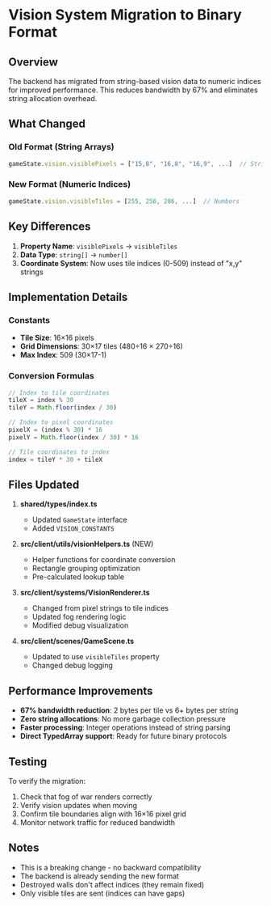 # Vision System Migration to Binary Format

## Overview

The backend has migrated from string-based vision data to numeric indices for improved performance. This reduces bandwidth by 67% and eliminates string allocation overhead.

## What Changed

### Old Format (String Arrays)
```javascript
gameState.vision.visiblePixels = ["15,8", "16,8", "16,9", ...]  // Strings
```

### New Format (Numeric Indices)
```javascript
gameState.vision.visibleTiles = [255, 256, 286, ...]  // Numbers
```

## Key Differences

1. **Property Name**: `visiblePixels` → `visibleTiles`
2. **Data Type**: `string[]` → `number[]`
3. **Coordinate System**: Now uses tile indices (0-509) instead of "x,y" strings

## Implementation Details

### Constants
- **Tile Size**: 16×16 pixels
- **Grid Dimensions**: 30×17 tiles (480÷16 × 270÷16)
- **Max Index**: 509 (30×17-1)

### Conversion Formulas
```typescript
// Index to tile coordinates
tileX = index % 30
tileY = Math.floor(index / 30)

// Index to pixel coordinates
pixelX = (index % 30) * 16
pixelY = Math.floor(index / 30) * 16

// Tile coordinates to index
index = tileY * 30 + tileX
```

## Files Updated

1. **shared/types/index.ts**
   - Updated `GameState` interface
   - Added `VISION_CONSTANTS`

2. **src/client/utils/visionHelpers.ts** (NEW)
   - Helper functions for coordinate conversion
   - Rectangle grouping optimization
   - Pre-calculated lookup table

3. **src/client/systems/VisionRenderer.ts**
   - Changed from pixel strings to tile indices
   - Updated fog rendering logic
   - Modified debug visualization

4. **src/client/scenes/GameScene.ts**
   - Updated to use `visibleTiles` property
   - Changed debug logging

## Performance Improvements

- **67% bandwidth reduction**: 2 bytes per tile vs 6+ bytes per string
- **Zero string allocations**: No more garbage collection pressure
- **Faster processing**: Integer operations instead of string parsing
- **Direct TypedArray support**: Ready for future binary protocols

## Testing

To verify the migration:
1. Check that fog of war renders correctly
2. Verify vision updates when moving
3. Confirm tile boundaries align with 16×16 pixel grid
4. Monitor network traffic for reduced bandwidth

## Notes

- This is a breaking change - no backward compatibility
- The backend is already sending the new format
- Destroyed walls don't affect indices (they remain fixed)
- Only visible tiles are sent (indices can have gaps) 